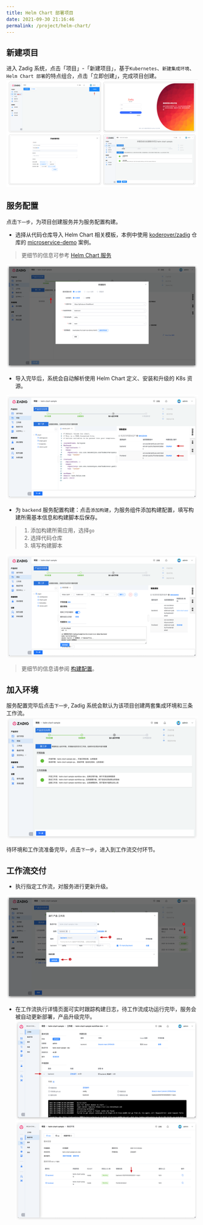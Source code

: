 ```yaml
---
title: Helm Chart 部署项目
date: 2021-09-30 21:16:46
permalink: /project/helm-chart/
---
```


## 新建项目

进入 Zadig 系统，点击「项目」-「新建项目」，基于`Kubernetes`、`新建集成环境`、`Helm Chart 部署`的特点组合，点击「立即创建」，完成项目创建。
![新建项目](../_images/helm_chart_sample_onboarding_1.png)

## 服务配置

点击`下一步`，为项目创建服务并为服务配置构建。

- 选择从代码仓库导入 Helm Chart 相关模板，本例中使用 [koderover/zadig](https://github.com/koderover/zadig) 仓库的 [microservice-demo](https://github.com/koderover/zadig/tree/main/examples/microservice-demo/chart) 案例。
> 更细节的信息可参考 [Helm Chart 服务](/project/service/#helm-chart-服务)

![服务配置](../_images/helm_chart_sample_onboarding_2.png)

- 导入完毕后，系统会自动解析使用 Helm Chart 定义、安装和升级的 K8s 资源。

![服务配置](../_images/helm_chart_sample_onboarding_2_1.png)

- 为 `backend` 服务配置构建：点击`添加构建`，为服务组件添加构建配置，填写构建所需基本信息和构建脚本后保存。

> 1. 添加构建所需应用，选择`go`
> 2. 选择代码仓库
> 3. 填写构建脚本

![服务配置](../_images/helm_chart_sample_onboarding_backend_build_config.png)

>  更细节的信息请参阅 [构建配置](/project/build/)。

## 加入环境

服务配置完毕后点击`下一步`, Zadig 系统会默认为该项目创建两套集成环境和三条工作流。
![加入环境](../_images/helm_chart_sample_onboarding_3.png)

待环境和工作流准备完毕，点击`下一步`，进入到工作流交付环节。

## 工作流交付

- 执行指定工作流，对服务进行更新升级。

![工作流交付](../_images/helm_chart_sample_onboarding_4.png)

- 在工作流执行详情页面可实时跟踪构建日志，待工作流成功运行完毕，服务会被自动更新部署，产品升级完毕。
![工作流交付](../_images/helm_chart_sample_show_pipeline_running.png)
![工作流交付](../_images/helm_chart_sample_show_env.png)
